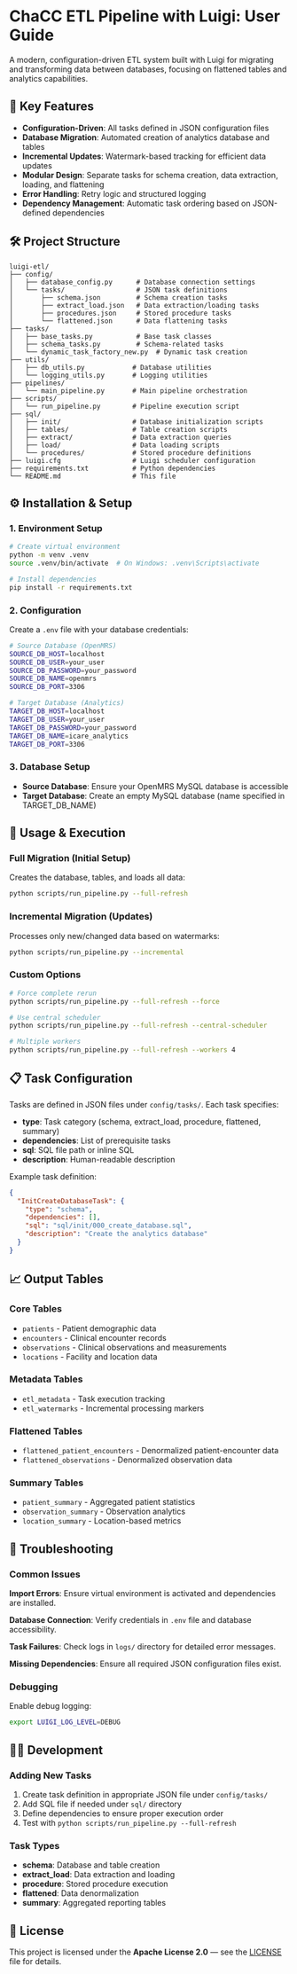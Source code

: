 # ChaCC ETL Pipeline with Luigi: User Guide

A modern, configuration-driven ETL system built with Luigi for migrating and transforming data between databases, focusing on flattened tables and analytics capabilities.

## 🔑 Key Features

- **Configuration-Driven**: All tasks defined in JSON configuration files
- **Database Migration**: Automated creation of analytics database and tables
- **Incremental Updates**: Watermark-based tracking for efficient data updates
- **Modular Design**: Separate tasks for schema creation, data extraction, loading, and flattening
- **Error Handling**: Retry logic and structured logging
- **Dependency Management**: Automatic task ordering based on JSON-defined dependencies

## 🛠 Project Structure

```
luigi-etl/
├── config/
│   ├── database_config.py      # Database connection settings
│   └── tasks/                  # JSON task definitions
│       ├── schema.json         # Schema creation tasks
│       ├── extract_load.json   # Data extraction/loading tasks
│       ├── procedures.json     # Stored procedure tasks
│       └── flattened.json      # Data flattening tasks
├── tasks/
│   ├── base_tasks.py           # Base task classes
│   ├── schema_tasks.py         # Schema-related tasks
│   └── dynamic_task_factory_new.py  # Dynamic task creation
├── utils/
│   ├── db_utils.py            # Database utilities
│   └── logging_utils.py       # Logging utilities
├── pipelines/
│   └── main_pipeline.py       # Main pipeline orchestration
├── scripts/
│   └── run_pipeline.py        # Pipeline execution script
├── sql/
│   ├── init/                  # Database initialization scripts
│   ├── tables/                # Table creation scripts
│   ├── extract/               # Data extraction queries
│   ├── load/                  # Data loading scripts
│   └── procedures/            # Stored procedure definitions
├── luigi.cfg                  # Luigi scheduler configuration
├── requirements.txt           # Python dependencies
└── README.md                  # This file
```

## ⚙️ Installation & Setup

### 1. Environment Setup

```bash
# Create virtual environment
python -m venv .venv
source .venv/bin/activate  # On Windows: .venv\Scripts\activate

# Install dependencies
pip install -r requirements.txt
```

### 2. Configuration

Create a `.env` file with your database credentials:

```bash
# Source Database (OpenMRS)
SOURCE_DB_HOST=localhost
SOURCE_DB_USER=your_user
SOURCE_DB_PASSWORD=your_password
SOURCE_DB_NAME=openmrs
SOURCE_DB_PORT=3306

# Target Database (Analytics)
TARGET_DB_HOST=localhost
TARGET_DB_USER=your_user
TARGET_DB_PASSWORD=your_password
TARGET_DB_NAME=icare_analytics
TARGET_DB_PORT=3306
```

### 3. Database Setup

- **Source Database**: Ensure your OpenMRS MySQL database is accessible
- **Target Database**: Create an empty MySQL database (name specified in TARGET_DB_NAME)

## 🏃 Usage & Execution

### Full Migration (Initial Setup)

Creates the database, tables, and loads all data:

```bash
python scripts/run_pipeline.py --full-refresh
```

### Incremental Migration (Updates)

Processes only new/changed data based on watermarks:

```bash
python scripts/run_pipeline.py --incremental
```

### Custom Options

```bash
# Force complete rerun
python scripts/run_pipeline.py --full-refresh --force

# Use central scheduler
python scripts/run_pipeline.py --full-refresh --central-scheduler

# Multiple workers
python scripts/run_pipeline.py --full-refresh --workers 4
```

## 📋 Task Configuration

Tasks are defined in JSON files under `config/tasks/`. Each task specifies:

- **type**: Task category (schema, extract_load, procedure, flattened, summary)
- **dependencies**: List of prerequisite tasks
- **sql**: SQL file path or inline SQL
- **description**: Human-readable description

Example task definition:

```json
{
  "InitCreateDatabaseTask": {
    "type": "schema",
    "dependencies": [],
    "sql": "sql/init/000_create_database.sql",
    "description": "Create the analytics database"
  }
}
```

## 📈 Output Tables

### Core Tables
- `patients` - Patient demographic data
- `encounters` - Clinical encounter records
- `observations` - Clinical observations and measurements
- `locations` - Facility and location data

### Metadata Tables
- `etl_metadata` - Task execution tracking
- `etl_watermarks` - Incremental processing markers

### Flattened Tables
- `flattened_patient_encounters` - Denormalized patient-encounter data
- `flattened_observations` - Denormalized observation data

### Summary Tables
- `patient_summary` - Aggregated patient statistics
- `observation_summary` - Observation analytics
- `location_summary` - Location-based metrics

## 🐛 Troubleshooting

### Common Issues

**Import Errors**: Ensure virtual environment is activated and dependencies are installed.

**Database Connection**: Verify credentials in `.env` file and database accessibility.

**Task Failures**: Check logs in `logs/` directory for detailed error messages.

**Missing Dependencies**: Ensure all required JSON configuration files exist.

### Debugging

Enable debug logging:
```bash
export LUIGI_LOG_LEVEL=DEBUG
```

## 👩‍💻 Development

### Adding New Tasks

1. Create task definition in appropriate JSON file under `config/tasks/`
2. Add SQL file if needed under `sql/` directory
3. Define dependencies to ensure proper execution order
4. Test with `python scripts/run_pipeline.py --full-refresh`

### Task Types

- **schema**: Database and table creation
- **extract_load**: Data extraction and loading
- **procedure**: Stored procedure execution
- **flattened**: Data denormalization
- **summary**: Aggregated reporting tables

## 📜 License

This project is licensed under the **Apache License 2.0** — see the [LICENSE](./LICENSE.txt) file for details.